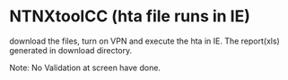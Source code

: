 # NTNXtoolCC (hta file runs in IE)
download the files, turn on VPN and execute the hta in IE. The report(xls) generated in download directory. 


Note: No Validation at screen have done.
